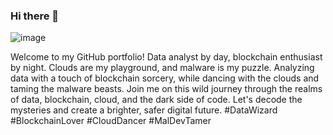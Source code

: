 ### Hi there 👋





![image](https://user-images.githubusercontent.com/124554329/219687042-6bacdc0d-d991-4e5c-adc0-73fbd5e1fb32.png)



Welcome to my GitHub portfolio! Data analyst by day, blockchain enthusiast by night. Clouds are my playground, and malware is my puzzle. Analyzing data with a touch of blockchain sorcery, while dancing with the clouds and taming the malware beasts. Join me on this wild journey through the realms of data, blockchain, cloud, and the dark side of code. Let's decode the mysteries and create a brighter, safer digital future. #DataWizard #BlockchainLover #CloudDancer #MalDevTamer









































<!--
**Rafiqcompton/Rafiqcompton** is a ✨ _special_ ✨ repository because its `README.md` (this file) appears on your GitHub profile.

Here are some ideas to get you started:

- 🔭 I’m currently working on ...
- 🌱 I’m currently learning ...
- 👯 I’m looking to collaborate on ...
- 🤔 I’m looking for help with ...
- 💬 Ask me about ...
- 📫 How to reach me: ...
- 😄 Pronouns: ...
- ⚡ Fun fact: ...
-->
